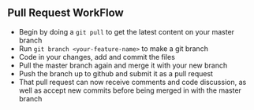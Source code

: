 ## Pull Request WorkFlow
- Begin by doing a ```git pull``` to get the latest content on your master branch
- Run ```git branch <your-feature-name>``` to make a git branch
- Code in your changes, add and commit the files
- Pull the master branch again and merge it with your new branch
- Push the branch up to github and submit it as a pull request
- That pull request can now receive comments and code discussion, as well as accept new commits before being merged in with the master branch
